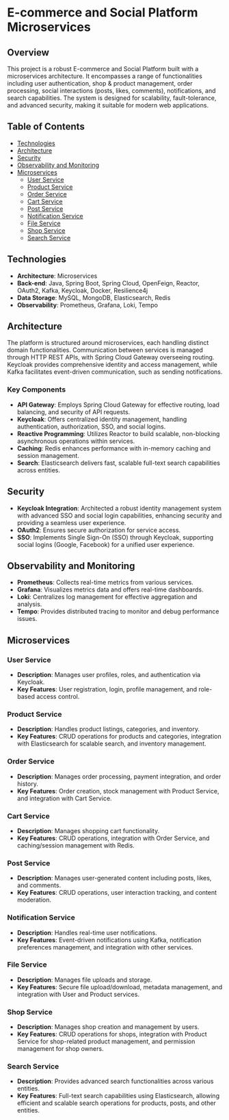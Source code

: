 # E-commerce and Social Platform Microservices

## Overview

This project is a robust E-commerce and Social Platform built with a microservices architecture. It encompasses a range of functionalities including user authentication, shop & product management, order processing, social interactions (posts, likes, comments), notifications, and search capabilities. The system is designed for scalability, fault-tolerance, and advanced security, making it suitable for modern web applications.

## Table of Contents

- [Technologies](#technologies)
- [Architecture](#architecture)
- [Security](#security)
- [Observability and Monitoring](#observability-and-monitoring)
- [Microservices](#microservices)
  - [User Service](#user-service)
  - [Product Service](#product-service)
  - [Order Service](#order-service)
  - [Cart Service](#cart-service)
  - [Post Service](#post-service)
  - [Notification Service](#notification-service)
  - [File Service](#file-service)
  - [Shop Service](#shop-service)
  - [Search Service](#search-service)

## Technologies

- **Architecture**: Microservices
- **Back-end**: Java, Spring Boot, Spring Cloud, OpenFeign, Reactor, OAuth2, Kafka, Keycloak, Docker, Resilience4j
- **Data Storage**: MySQL, MongoDB, Elasticsearch, Redis
- **Observability**: Prometheus, Grafana, Loki, Tempo

## Architecture

The platform is structured around microservices, each handling distinct domain functionalities. Communication between services is managed through HTTP REST APIs, with Spring Cloud Gateway overseeing routing. Keycloak provides comprehensive identity and access management, while Kafka facilitates event-driven communication, such as sending notifications.

### Key Components

- **API Gateway**: Employs Spring Cloud Gateway for effective routing, load balancing, and security of API requests.
- **Keycloak**: Offers centralized identity management, handling authentication, authorization, SSO, and social logins.
- **Reactive Programming**: Utilizes Reactor to build scalable, non-blocking asynchronous operations within services.
- **Caching**: Redis enhances performance with in-memory caching and session management.
- **Search**: Elasticsearch delivers fast, scalable full-text search capabilities across entities.

## Security

- **Keycloak Integration**: Architected a robust identity management system with advanced SSO and social login capabilities, enhancing security and providing a seamless user experience.
- **OAuth2**: Ensures secure authorization for service access.
- **SSO**: Implements Single Sign-On (SSO) through Keycloak, supporting social logins (Google, Facebook) for a unified user experience.

## Observability and Monitoring

- **Prometheus**: Collects real-time metrics from various services.
- **Grafana**: Visualizes metrics data and offers real-time dashboards.
- **Loki**: Centralizes log management for effective aggregation and analysis.
- **Tempo**: Provides distributed tracing to monitor and debug performance issues.

## Microservices

### User Service

- **Description**: Manages user profiles, roles, and authentication via Keycloak.
- **Key Features**: User registration, login, profile management, and role-based access control.

### Product Service

- **Description**: Handles product listings, categories, and inventory.
- **Key Features**: CRUD operations for products and categories, integration with Elasticsearch for scalable search, and inventory management.

### Order Service

- **Description**: Manages order processing, payment integration, and order history.
- **Key Features**: Order creation, stock management with Product Service, and integration with Cart Service.

### Cart Service

- **Description**: Manages shopping cart functionality.
- **Key Features**: CRUD operations, integration with Order Service, and caching/session management with Redis.

### Post Service

- **Description**: Manages user-generated content including posts, likes, and comments.
- **Key Features**: CRUD operations, user interaction tracking, and content moderation.

### Notification Service

- **Description**: Handles real-time user notifications.
- **Key Features**: Event-driven notifications using Kafka, notification preferences management, and integration with other services.

### File Service

- **Description**: Manages file uploads and storage.
- **Key Features**: Secure file upload/download, metadata management, and integration with User and Product services.

### Shop Service

- **Description**: Manages shop creation and management by users.
- **Key Features**: CRUD operations for shops, integration with Product Service for shop-related product management, and permission management for shop owners.

### Search Service

- **Description**: Provides advanced search functionalities across various entities.
- **Key Features**: Full-text search capabilities using Elasticsearch, allowing efficient and scalable search operations for products, posts, and other entities.
